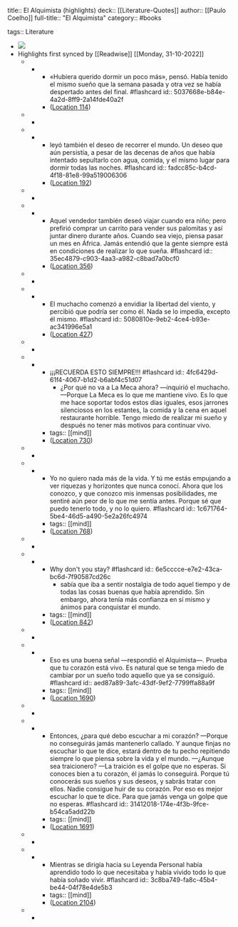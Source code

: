 title:: El Alquimista (highlights)
deck:: [[Literature-Quotes]]
author:: [[Paulo Coelho]]
full-title:: "El Alquimista"
category:: #books

tags:: Literature

- ![](https://images-na.ssl-images-amazon.com/images/I/512XgUw219L._SL200_.jpg)
- Highlights first synced by [[Readwise]] [[Monday, 31-10-2022]]
	- -
		- «Hubiera querido dormir un poco más», pensó. Había tenido el mismo sueño que la semana pasada y otra vez se había despertado antes del final. #flashcard
		  id:: 5037668e-b84e-4a2d-8ff9-2a14fde40a2f
		- ([Location 114](https://readwise.io/to_kindle?action=open&asin=B00CSJYYO4&location=114))
	- -
	- -
		- leyó también el deseo de recorrer el mundo. Un deseo que aún persistía, a pesar de las decenas de años que había intentado sepultarlo con agua, comida, y el mismo lugar para dormir todas las noches. #flashcard
		  id:: fadcc85c-b4cd-4f18-81e8-99a519006306
		- ([Location 192](https://readwise.io/to_kindle?action=open&asin=B00CSJYYO4&location=192))
	- -
	- -
		- Aquel vendedor también deseó viajar cuando era niño; pero prefirió comprar un carrito para vender sus palomitas y así juntar dinero durante años. Cuando sea viejo, piensa pasar un mes en África. Jamás entendió que la gente siempre está en condiciones de realizar lo que sueña. #flashcard
		  id:: 35ec4879-c903-4aa3-a982-c8bad7a0bcf0
		- ([Location 356](https://readwise.io/to_kindle?action=open&asin=B00CSJYYO4&location=356))
	- -
	- -
		- El muchacho comenzó a envidiar la libertad del viento, y percibió que podría ser como él. Nada se lo impedía, excepto él mismo. #flashcard
		  id:: 5080810e-9eb2-4ce4-b93e-ac341996e5a1
		- ([Location 427](https://readwise.io/to_kindle?action=open&asin=B00CSJYYO4&location=427))
	- -
	- -
		- ¡¡¡RECUERDA ESTO SIEMPRE!!! #flashcard
		  id:: 4fc6429d-61f4-4067-b1d2-b6abf4c51d07
			- ¿Por qué no va a La Meca ahora? —inquirió el muchacho. —Porque La Meca es lo que me mantiene vivo. Es lo que me hace soportar todos estos días iguales, esos jarrones silenciosos en los estantes, la comida y la cena en aquel restaurante horrible. Tengo miedo de realizar mi sueño y después no tener más motivos para continuar vivo.
		- tags:: [[mind]]
		- ([Location 730](https://readwise.io/to_kindle?action=open&asin=B00CSJYYO4&location=730))
	- -
	- -
		- Yo no quiero nada más de la vida. Y tú me estás empujando a ver riquezas y horizontes que nunca conocí. Ahora que los conozco, y que conozco mis inmensas posibilidades, me sentiré aún peor de lo que me sentía antes. Porque sé que puedo tenerlo todo, y no lo quiero. #flashcard
		  id:: 1c671764-5be4-46d5-a490-5e2a26fc4974
		- tags:: [[mind]]
		- ([Location 768](https://readwise.io/to_kindle?action=open&asin=B00CSJYYO4&location=768))
	- -
	- -
		- Why don't you stay? #flashcard
		  id:: 6e5cccce-e7e2-43ca-bc6d-7f90587cd26c
			- sabía que iba a sentir nostalgia de todo aquel tiempo y de todas las cosas buenas que había aprendido. Sin embargo, ahora tenía más confianza en sí mismo y ánimos para conquistar el mundo.
		- tags:: [[mind]]
		- ([Location 842](https://readwise.io/to_kindle?action=open&asin=B00CSJYYO4&location=842))
	- -
	- -
		- Eso es una buena señal —respondió el Alquimista—. Prueba que tu corazón está vivo. Es natural que se tenga miedo de cambiar por un sueño todo aquello que ya se consiguió. #flashcard
		  id:: aed87a89-3afc-43df-9ef2-7799ffa88a9f
		- tags:: [[mind]]
		- ([Location 1690](https://readwise.io/to_kindle?action=open&asin=B00CSJYYO4&location=1690))
	- -
	- -
		- Entonces, ¿para qué debo escuchar a mi corazón? —Porque no conseguirás jamás mantenerlo callado. Y aunque finjas no escuchar lo que te dice, estará dentro de tu pecho repitiendo siempre lo que piensa sobre la vida y el mundo. —¿Aunque sea traicionero? —La traición es el golpe que no esperas. Si conoces bien a tu corazón, él jamás lo conseguirá. Porque tú conocerás sus sueños y sus deseos, y sabrás tratar con ellos. Nadie consigue huir de su corazón. Por eso es mejor escuchar lo que te dice. Para que jamás venga un golpe que no esperas. #flashcard
		  id:: 31412018-174e-4f3b-9fce-b54ca5add22b
		- tags:: [[mind]]
		- ([Location 1691](https://readwise.io/to_kindle?action=open&asin=B00CSJYYO4&location=1691))
	- -
	- -
		- Mientras se dirigía hacia su Leyenda Personal había aprendido todo lo que necesitaba y había vivido todo lo que había soñado vivir. #flashcard
		  id:: 3c8ba749-fa8c-45b4-be44-04f78e4de5b3
		- tags:: [[mind]]
		- ([Location 2104](https://readwise.io/to_kindle?action=open&asin=B00CSJYYO4&location=2104))
	- -
